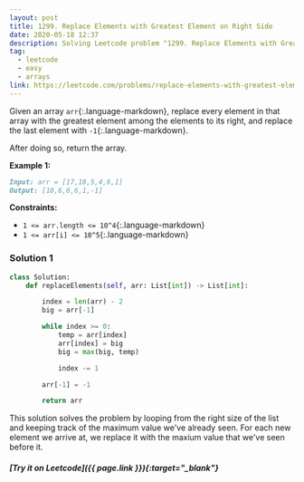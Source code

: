 ```yaml
---
layout: post
title: 1299. Replace Elements with Greatest Element on Right Side
date: 2020-05-18 12:37
description: Solving Leetcode problem "1299. Replace Elements with Greatest Element on Right Side"
tag:
  - leetcode
  - easy
  - arrays
link: https://leetcode.com/problems/replace-elements-with-greatest-element-on-right-side/
---
```


Given an array `arr`{:.language-markdown}, replace every element in that array with the greatest element among the  elements to its right, and replace the last element with `-1`{:.language-markdown}.

After doing so, return the array.



**Example 1:**

```markdown
Input: arr = [17,18,5,4,6,1]
Output: [18,6,6,6,1,-1]
```



**Constraints:**

- `1 <= arr.length <= 10^4`{:.language-markdown}
- `1 <= arr[i] <= 10^5`{:.language-markdown}



### Solution 1

```python
class Solution:
    def replaceElements(self, arr: List[int]) -> List[int]:

        index = len(arr) - 2
        big = arr[-1]

        while index >= 0:
            temp = arr[index]
            arr[index] = big
            big = max(big, temp)

            index -= 1

        arr[-1] = -1

        return arr
```

This solution solves the problem by looping from the right size of the list and keeping track of the maximum value we've already seen. For each new element we arrive at, we replace it with the maxium value that we've seen before it.







##### [Try it on Leetcode]({{ page.link }}){:target="_blank"}
